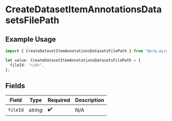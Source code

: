 # CreateDatasetItemAnnotationsDatasetsFilePath

## Example Usage

```typescript
import { CreateDatasetItemAnnotationsDatasetsFilePath } from "@orq-ai/node/models/operations";

let value: CreateDatasetItemAnnotationsDatasetsFilePath = {
  fileId: "<id>",
};
```

## Fields

| Field              | Type               | Required           | Description        |
| ------------------ | ------------------ | ------------------ | ------------------ |
| `fileId`           | *string*           | :heavy_check_mark: | N/A                |